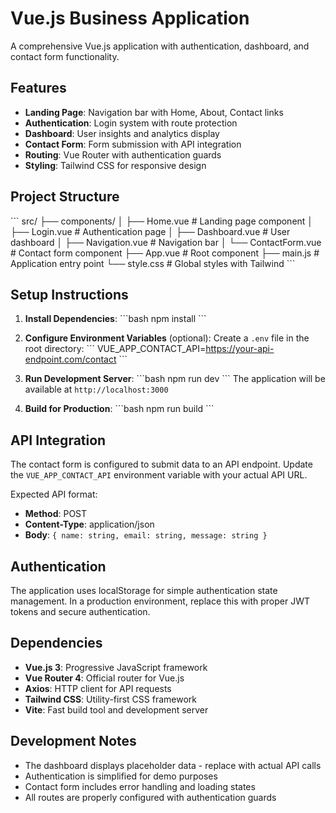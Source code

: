 # Vue.js Business Application

A comprehensive Vue.js application with authentication, dashboard, and contact form functionality.

## Features

- **Landing Page**: Navigation bar with Home, About, Contact links
- **Authentication**: Login system with route protection
- **Dashboard**: User insights and analytics display
- **Contact Form**: Form submission with API integration
- **Routing**: Vue Router with authentication guards
- **Styling**: Tailwind CSS for responsive design

## Project Structure

\`\`\`
src/
├── components/
│   ├── Home.vue          # Landing page component
│   ├── Login.vue         # Authentication page
│   ├── Dashboard.vue     # User dashboard
│   ├── Navigation.vue    # Navigation bar
│   └── ContactForm.vue   # Contact form component
├── App.vue               # Root component
├── main.js              # Application entry point
└── style.css            # Global styles with Tailwind
\`\`\`

## Setup Instructions

1. **Install Dependencies**:
   \`\`\`bash
   npm install
   \`\`\`

2. **Configure Environment Variables** (optional):
   Create a `.env` file in the root directory:
   \`\`\`
   VUE_APP_CONTACT_API=https://your-api-endpoint.com/contact
   \`\`\`

3. **Run Development Server**:
   \`\`\`bash
   npm run dev
   \`\`\`
   The application will be available at `http://localhost:3000`

4. **Build for Production**:
   \`\`\`bash
   npm run build
   \`\`\`

## API Integration

The contact form is configured to submit data to an API endpoint. Update the `VUE_APP_CONTACT_API` environment variable with your actual API URL.

Expected API format:
- **Method**: POST
- **Content-Type**: application/json
- **Body**: `{ name: string, email: string, message: string }`

## Authentication

The application uses localStorage for simple authentication state management. In a production environment, replace this with proper JWT tokens and secure authentication.

## Dependencies

- **Vue.js 3**: Progressive JavaScript framework
- **Vue Router 4**: Official router for Vue.js
- **Axios**: HTTP client for API requests
- **Tailwind CSS**: Utility-first CSS framework
- **Vite**: Fast build tool and development server

## Development Notes

- The dashboard displays placeholder data - replace with actual API calls
- Authentication is simplified for demo purposes
- Contact form includes error handling and loading states
- All routes are properly configured with authentication guards
